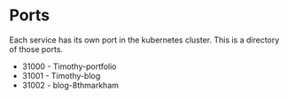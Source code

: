 # Ports
Each service has its own port in the kubernetes cluster. This is a
directory of those ports.

- 31000 - Timothy-portfolio
- 31001 - Timothy-blog
- 31002 - blog-8thmarkham